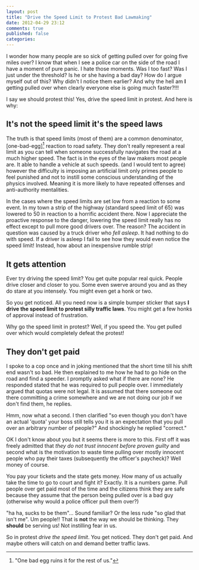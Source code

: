 ```yaml
---
layout: post
title: "Drive the Speed Limit to Protest Bad Lawmaking"
date: 2012-04-29 23:12
comments: true
published: false
categories: 
---
```

I wonder how many people are so sick of getting pulled over for going five
miles over? I know that when I see a police car on the side of the road I have
a moment of pure panic. I hate those moments. Was I too fast? Was I just under
the threshold? Is he or she having a bad day? How do I argue myself out of
this? Why didn't I notice them earlier? And why the hell am **I** getting
pulled over when clearly everyone else is going much faster?!!!

I say we should protest this! Yes, drive the speed limit in protest. And here
is why:

<!-- more -->

## It's not the speed limit it's the speed laws

The truth is that speed limits (most of them) are a common denominator,
[one-bad-egg][^1] reaction to road safety. They don't really represent a real
limit as you can tell when someone successfully navigates the road at a much
higher speed. The fact is in the eyes of the law makers most people are. It
able to handle a vehicle at such speeds. (and I would tent to agree) however
the difficulty is imposing an artificial limit only primes people to feel
punished and not to instill some conscious understanding of the physics
involved. Meaning it is more likely to have repeated offenses and
anti-authority mentalities.

In the cases where the speed limits are set low from a reaction to some event.
In my town a strip of the highway (standard speed limit of 65) was lowered to
50 in reaction to a horrific accident there. Now I appreciate the proactive
response to the danger, lowering the speed limit really has no effect except to
pull more good drivers over. The reason? The accident in question was caused by
a truck driver who *fell asleep*. It had nothing to do with speed. If a driver
is asleep I fail to see how they would even notice the speed limit! Instead,
how about an inexpensive rumble strip!

## It gets attention

Ever try driving the speed limit? You get quite popular real quick. People
drive closer and closer to you. Some even swerve around you and as they do
stare at you intensely. You might even get a honk or two.

So you get noticed. All you need now is a simple bumper sticker that says **I
drive the speed limit to protest silly traffic laws**. You might get a few
honks of approval instead of frustration.

Why go the speed limit in protest? Well, if you speed the. You get pulled over
which would completely defeat the protest! 

## They don't get paid

I spoke to a cop once and in joking mentioned that the short time till his
shift end wasn't so bad. He then explained to me how he had to go hide on the
road and find a speeder. I promptly asked what if there are none? He responded
stated that he was required to pull people over. I immediately argued that
quotas were not legal. It is assumed that there someone out there committing a
crime somewhere and we are not doing our job if we don't find them, he replies.

Hmm, now what a second. I then clarified "so even though you don't have an
actual 'quota' your boss still tells you it is an expectation that you pull
over an arbitrary number of people?" And shockingly he replied "correct."

OK I don't know about you but it seems there is more to this. First off it was
freely admitted that *they do not trust innocent before proven guilty* and
second what is the motivation to waste time pulling over mostly innocent people
who pay their taxes (subsequently the officer's paycheck)? Well money of
course.

You pay your tickets and the state gets money. How many of us actually take the
time to go to court and fight it? Exactly. It is a numbers game. Pull people
over get paid most of the time and the citizens think they are safe because
they assume that the person being pulled over is a bad guy (otherwise why would
a police officer pull them over?)

"ha ha, sucks to be them"... Sound familiar? Or the less rude "so glad that
isn't me". Um people!! That is **not** the way we should be thinking. They
**should** be serving us! Not instilling fear in us.

So in protest *drive the speed limit*. You get noticed. They don't get paid.
And maybe others will catch on and demand better traffic laws. 

[^1]: "One bad egg ruins it for the rest of us."
